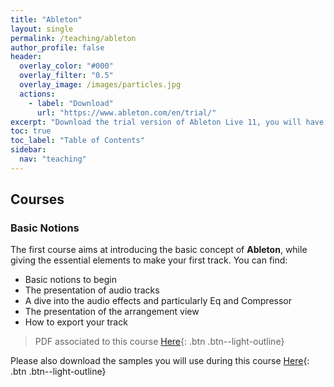 ```yaml
---
title: "Ableton"
layout: single
permalink: /teaching/ableton
author_profile: false
header:
  overlay_color: "#000"
  overlay_filter: "0.5"
  overlay_image: /images/particles.jpg
  actions:
    - label: "Download"
      url: "https://www.ableton.com/en/trial/"
excerpt: "Download the trial version of Ableton Live 11, you will have a free access for 3 months."
toc: true
toc_label: "Table of Contents"
sidebar:
  nav: "teaching"
---
```


## Courses

### Basic Notions

The first course aims at introducing the basic concept of **Ableton**, while giving the essential elements to make your first track. You can find:
- Basic notions to begin
- The presentation of audio tracks
- A dive into the audio effects and particularly Eq and Compressor
- The presentation of the arrangement view
- How to export your track

> PDF associated to this course [Here](/documents/Ableton_intro.pdf){: .btn .btn--light-outline}

Please also download the samples you will use during this course [Here](/documents/Ableton_intro.pdf){: .btn .btn--light-outline}

<!---

### Advanced Notions

The second course presents deeper technics to compose your music. You can find:
- A presentation of Midi Tracks
- Explanation of Midi Effects
- Mixing and Automation in Live
- Recording and Resampling
- Mastering concepts

> PDF associated to this course [Here](/documents/PD2.pdf){: .btn .btn--light-outline}

> Used zipped patches [Here](/documents/patches_2.zip){: .btn .btn--light-outline}

## Project

The goal of this assignment is to compose an entire track _**using Ableton**_. It must last less than 15 minutes and has no restriction regarding the genre.

You must provide a .wav of your creation alongside with the ableton project and all the samples you used to make it. You can attach a README.txt if you want to introduce your artisctic intention.

Any creative experiment will be valued.

> Full subject [Here](/documents/Project.pdf){: .btn .btn--light-outline}

## Examples

Here are examples of tracks made by my students in accordance with the subject of the project.

> Jeremy Uzan - Pure House Data

[Youtube link](https://www.youtube.com/watch?v=Lqg1Hlp5fSA){: .btn .btn--light-outline}


> Anonymous 

<html>
<audio controls>
  <source src="/audio/chable.mp3">
</audio></html>

-->
